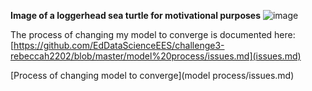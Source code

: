 **Image of a loggerhead sea turtle for motivational purposes**
![image](https://user-images.githubusercontent.com/114161047/201360587-69d5a5db-aa58-4632-8ef5-01a9b8b2891d.png)

The process of changing my model to converge is documented here: [https://github.com/EdDataScienceEES/challenge3-rebeccah2202/blob/master/model%20process/issues.md](issues.md)

[Process of changing model to converge](model process/issues.md)
